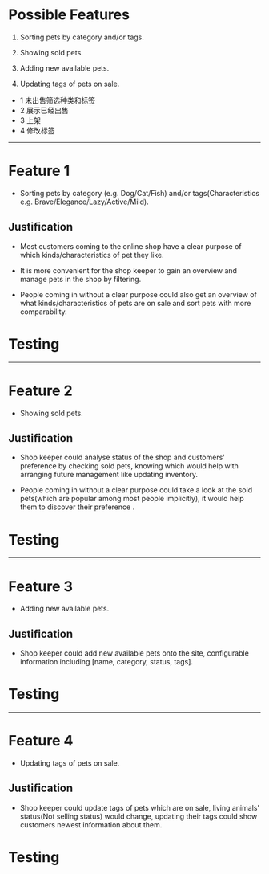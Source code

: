 # Possible Features

1. Sorting pets by category and/or tags.

2. Showing sold pets.

3. Adding new available pets.

4. Updating tags of pets on sale.

- 1 未出售筛选种类和标签
- 2 展示已经出售
- 3 上架
- 4 修改标签  
---

# Feature 1
- Sorting pets by category (e.g. Dog/Cat/Fish) and/or tags(Characteristics e.g. Brave/Elegance/Lazy/Active/Mild).

## Justification

- Most customers coming to the online shop have a clear purpose of which kinds/characteristics of pet they like.

- It is more convenient for the shop keeper to gain an overview and manage pets in the shop by filtering.

- People coming in without a clear purpose could also get an overview of what kinds/characteristics of pets are on sale and sort pets with more comparability.

# Testing

---

# Feature 2

- Showing sold pets.

## Justification

- Shop keeper could analyse status of the shop and customers' preference by checking sold pets, knowing which would help with arranging future management like updating inventory.

- People coming in without a clear purpose could take a look at the sold pets(which are popular among most people implicitly), it would help them to discover their preference .  

# Testing

---

# Feature 3

- Adding new available pets.

## Justification

- Shop keeper could add new available pets onto the site, configurable information including [name, category, status, tags].


# Testing
---

# Feature 4

- Updating tags of pets on sale.

## Justification

- Shop keeper could update tags of pets which are on sale, living animals' status(Not selling status) would change, updating their tags could show customers newest information about them. 

# Testing
